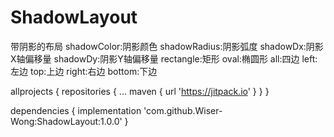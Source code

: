 # ShadowLayout
带阴影的布局
shadowColor:阴影颜色
shadowRadius:阴影弧度
shadowDx:阴影X轴偏移量
shadowDy:阴影Y轴偏移量
rectangle:矩形
oval:椭圆形
all:四边
left:左边
top:上边
right:右边
bottom:下边

allprojects {
		repositories {
			...
			maven { url 'https://jitpack.io' }
		}
	}
  
  
dependencies {
	        implementation 'com.github.Wiser-Wong:ShadowLayout:1.0.0'
	}
